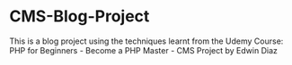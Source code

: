 # CMS-Blog-Project
This is a blog project using the techniques learnt from the Udemy Course: PHP for Beginners - Become a PHP Master - CMS Project by Edwin Diaz
